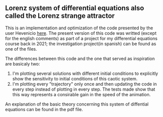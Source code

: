 
## Lorenz system of differential equations also called the Lorenz strange attractor

This is an implementation and optimization of the code presented by the user Hevenicio [here](https://github.com/Hevenicio/3D-Lorenz-Attractor-simulation-with-python). The present version of this code was writted (except for the english comments) as part of a project for my differential equations course back in 2021; the investigation project(in spanish) can be found as one of the files.

The differences between this code and the one that served as inspiration are basicaly two:
1. I'm plotting several solutions with different initial conditions to explicitly show the sensitivity to initial conditions of this caotic system.
2. I'm plotting every "trajectory" only once and then updating the code in every step instead of plotting in every step. The tests made show that this way represents a consirable gain in the speed of the animation.

An explanation of the basic theory concerning this system of diffential equations can be found in the pdf file.